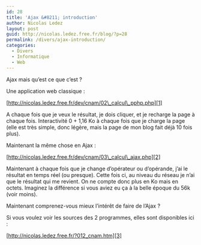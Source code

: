 ```yaml
---
id: 28
title: 'Ajax &#8211; introduction'
author: Nicolas Ledez
layout: post
guid: http://nicolas.ledez.free.fr/blog/?p=28
permalink: /divers/ajax-introduction/
categories:
  - Divers
  - Informatique
  - Web
---
```

Ajax mais qu&rsquo;est ce que c&rsquo;est ?

Une application web classique :

[http://nicolas.ledez.free.fr/dev/cnam/02\_calcul\_pphp.php][1]

A chaque fois que je veux le résultat, je dois cliquer, et je recharge la page à chaque fois. Interactivité 0 + 1,16 Ko à chaque fois que je charge la page (elle est très simple, donc légère, mais la page de mon blog fait déjà 10 fois plus).

Maintenant la même chose en Ajax :

[http://nicolas.ledez.free.fr/dev/cnam/03\_calcul\_ajax.php][2]

Maintenant à chaque fois que je change d&rsquo;opérateur ou d&rsquo;opérande, j&rsquo;ai le résultat en temps réel (ou presque). Cette fois ci, au niveau du réseau je n’ai que le résultat qui me revient. On ne compte donc plus en Ko mais en octets. Imaginez la différence si vous aviez eu ça à la belle époque du 56k (voir moins).

Maintenant comprenez-vous mieux l&rsquo;intérêt de faire de l&rsquo;Ajax ?

Si vous voulez voir les sources des 2 programmes, elles sont disponibles ici :

[http://nicolas.ledez.free.fr/?012_cnam.htm][3]

 [1]: http://nicolas.ledez.free.fr/dev/cnam/02_calcul_pphp.php
 [2]: http://nicolas.ledez.free.fr/dev/cnam/03_calcul_ajax.php
 [3]: http://nicolas.ledez.free.fr//?012_cnam.htm